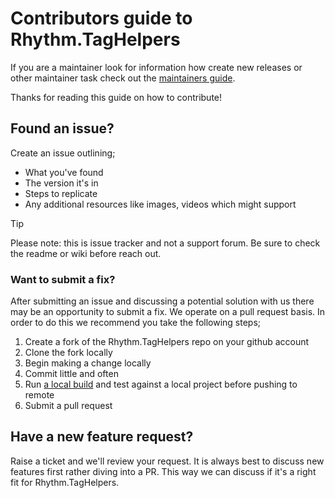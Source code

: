 # Contributors guide to Rhythm.TagHelpers

If you are a maintainer look for information how create new releases or other maintainer task check out the [maintainers guide](contributing-maintainers.md).

Thanks for reading this guide on how to contribute!

## Found an issue?

Create an issue outlining;

 * What you've found
 * The version it's in
 * Steps to replicate
 * Any additional resources like images, videos which might support

> [!TIP]
> Please note: this is issue tracker and not a support forum. Be sure to check the readme or wiki before reach out.
 
### Want to submit a fix?

After submitting an issue and discussing a potential solution with us there may be an opportunity to submit a fix. We operate on a pull request basis. In order to do this we recommend you take the following steps;

 1. Create a fork of the Rhythm.TagHelpers repo on your github account
 2. Clone the fork locally
 3. Begin making a change locally
 4. Commit little and often
 5. Run [a local build](BUILD.md) and test against a local project before pushing to remote
 6. Submit a pull request

## Have a new feature request?

Raise a ticket and we'll review your request. It is always best to discuss new features first rather diving into a PR. This way we can discuss if it's a right fit for Rhythm.TagHelpers.
